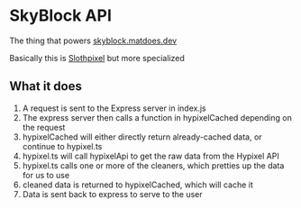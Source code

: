 # SkyBlock API

The thing that powers [skyblock.matdoes.dev](https://github.com/skyblockstats/skyblock-stats)

Basically this is [Slothpixel](https://github.com/slothpixel/core) but more specialized

## What it does

1) A request is sent to the Express server in index.js
2) The express server then calls a function in hypixelCached depending on the request
3) hypixelCached will either directly return already-cached data, or continue to hypixel.ts
4) hypixel.ts will call hypixelApi to get the raw data from the Hypixel API
5) hypixel.ts calls one or more of the cleaners, which pretties up the data for us to use
6) cleaned data is returned to hypixelCached, which will cache it
7) Data is sent back to express to serve to the user
